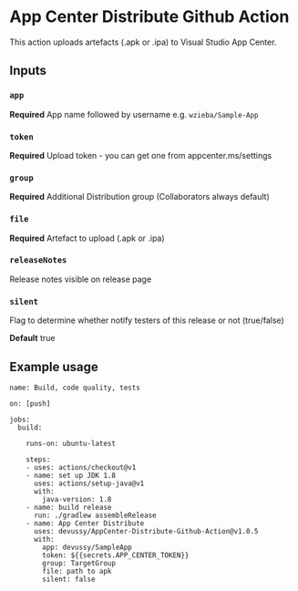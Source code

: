 # App Center Distribute Github Action

This action uploads artefacts (.apk or .ipa) to Visual Studio App Center.

## Inputs

### `app`

**Required** App name followed by username e.g. `wzieba/Sample-App`

### `token`

**Required** Upload token - you can get one from appcenter.ms/settings

### `group`

**Required** Additional Distribution group (Collaborators always default)

### `file`

**Required** Artefact to upload (.apk or .ipa)

### `releaseNotes`

Release notes visible on release page

### `silent`

Flag to determine whether notify testers of this release or not (true/false)

**Default** true


## Example usage

```
name: Build, code quality, tests 

on: [push]

jobs:
  build:

    runs-on: ubuntu-latest

    steps:
    - uses: actions/checkout@v1
    - name: set up JDK 1.8
      uses: actions/setup-java@v1
      with:
        java-version: 1.8
    - name: build release 
      run: ./gradlew assembleRelease
    - name: App Center Distribute
      uses: devussy/AppCenter-Distribute-Github-Action@v1.0.5
      with:
        app: devussy/SampleApp
        token: ${{secrets.APP_CENTER_TOKEN}}
        group: TargetGroup
        file: path to apk
        silent: false
```
